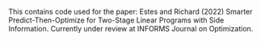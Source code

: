 This contains code used for the paper:
Estes and Richard (2022) Smarter Predict-Then-Optimize for Two-Stage Linear Programs with Side Information. Currently under review at INFORMS Journal on Optimization.